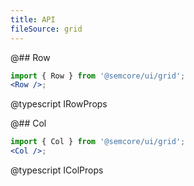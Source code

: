 ```yaml
---
title: API
fileSource: grid
---
```


@## Row

```jsx
import { Row } from '@semcore/ui/grid';
<Row />;
```

@typescript IRowProps

@## Col

```jsx
import { Col } from '@semcore/ui/grid';
<Col />;
```

@typescript IColProps
